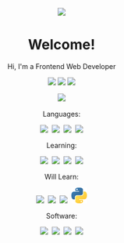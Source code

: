 <p align="center"><img width="200" src="https://media0.giphy.com/media/v1.Y2lkPTc5MGI3NjExdjNnNTAxMjdjNWo5dmFqZGhvOHB6czU4cnltNDNqaXVqeXpjODBqOSZlcD12MV9pbnRlcm5hbF9naWZfYnlfaWQmY3Q9cw/ifYd4sfkeoa4iGv2Fk/giphy.gif"/></p>

<h1 align="center">Welcome!</h1>

<p align="center">Hi, I'm a Frontend Web Developer</p>

<p align="center">
<a target="_blank" href="mailto:supremerubisco@gmail.com"><img src="https://img.shields.io/badge/Gmail-D14836?style=for-the-badge&logo=gmail&logoColor=white"/></a>
<a target="_blank" href="https://discord.gg/UhvkBDfpXz"><img src="https://img.shields.io/badge/Discord-5865F2?style=for-the-badge&logo=discord&logoColor=white"/></a>
<a target="_blank" href="https://replit.com/@SupremeRubisco"><img src="https://img.shields.io/badge/replit-667881?style=for-the-badge&logo=replit&logoColor=white"/></a>
</p>

<p align="center">
    <img src="https://github-readme-stats.vercel.app/api?username=SupremeRubisco&show_icons=true&theme=transparent"/>
</p>

<p align="center">Languages:</p>
<p align="center">
<a target="_blank" href="https://developer.mozilla.org/en-US/docs/Web/HTML"><img width="32" src="https://cdn.simpleicons.org/html5/E34F26"/></a>&nbsp;
<a target="_blank" href="https://developer.mozilla.org/en-US/docs/Web/JavaScript"><img width="32" src="https://cdn.simpleicons.org/javascript/F7DF1E"/></a>&nbsp;
<a target="_blank" href="https://developer.mozilla.org/en-US/docs/Web/CSS"><img width="32" src="https://cdn.simpleicons.org/css3/1572B6"/></a>&nbsp;
    <a target="_blank" href="https://www.markdownguide.org/"><img width="32" src="https://cdn.simpleicons.org/markdown/white"/></a>
</p>

<p align="center">Learning:</p>
<p align="center">
<a target="_blank" href="https://nodejs.org/en"><img width="32" src="https://cdn.simpleicons.org/nodedotjs/339933"/></a>&nbsp;
<a target="_blank" href="https://nextjs.org"><img width="32" src="https://cdn.simpleicons.org/nextdotjs/ffffff" /></a>&nbsp;
<a target="_blank" href="https://react.dev"><img width="32" src="https://cdn.simpleicons.org/react/61DAFB"/></a>&nbsp;
<a target="_blank" href="https://expressjs.com"><img width="32" src="https://cdn.simpleicons.org/express/ffffff"/></a>
</p>

<p align="center">Will Learn:</p>
<p align="center">
<a target="_blank" href="https://tailwindcss.com"><img width="32" src="https://cdn.simpleicons.org/tailwindcss"/></a>&nbsp;
<a target="_blank" href="https://biomejs.dev"><img width="32" src="https://cdn.simpleicons.org/biome"/></a>&nbsp;
<a target="_blank" href="https://nginx.org"><img width="32" src="https://cdn.simpleicons.org/nginx"/></a>&nbsp;
<a target="_blank" href="https://www.python.org/"><img width="32" src="https://github.com/Aakarsh-B/trying-repos/blob/master/python-5.svg?raw=true"/></a>
</p>

<p align="center">Software:</p>
<p align="center">
<a target="_blank" href="https://replit.com/"><img width="32" src="https://cdn.simpleicons.org/replit/F26207"/></a>&nbsp;
    <a target="_blank" href="https://github.com/"><img width="32" src="https://cdn.simpleicons.org/github/ffffff"/></a>&nbsp;
<a target="_blank" href="https://code.visualstudio.com/"><img width="32" src="https://upload.wikimedia.org/wikipedia/commons/thumb/9/9a/Visual_Studio_Code_1.35_icon.svg/800px-Visual_Studio_Code_1.35_icon.svg.png"/></a>&nbsp;
<a target="_blank" href="https://git-scm.com/"><img width="32" src="https://cdn.simpleicons.org/git/F05032"/></a>
</p>
<!---
Easter Egg! Kudos to you, you're a real programmer.
--->
